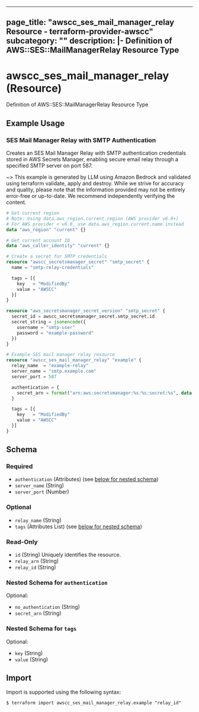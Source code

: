 
---
page_title: "awscc_ses_mail_manager_relay Resource - terraform-provider-awscc"
subcategory: ""
description: |-
  Definition of AWS::SES::MailManagerRelay Resource Type
---

# awscc_ses_mail_manager_relay (Resource)

Definition of AWS::SES::MailManagerRelay Resource Type

## Example Usage

### SES Mail Manager Relay with SMTP Authentication

Creates an SES Mail Manager Relay with SMTP authentication credentials stored in AWS Secrets Manager, enabling secure email relay through a specified SMTP server on port 587.

~> This example is generated by LLM using Amazon Bedrock and validated using terraform validate, apply and destroy. While we strive for accuracy and quality, please note that the information provided may not be entirely error-free or up-to-date. We recommend independently verifying the content.

```terraform
# Get current region
# Note: Using data.aws_region.current.region (AWS provider v6.0+)
# For AWS provider < v6.0, use data.aws_region.current.name instead
data "aws_region" "current" {}

# Get current account ID
data "aws_caller_identity" "current" {}

# Create a secret for SMTP credentials
resource "awscc_secretsmanager_secret" "smtp_secret" {
  name = "smtp-relay-credentials"

  tags = [{
    key   = "ModifiedBy"
    value = "AWSCC"
  }]
}

resource "aws_secretsmanager_secret_version" "smtp_secret" {
  secret_id = awscc_secretsmanager_secret.smtp_secret.id
  secret_string = jsonencode({
    username = "smtp-user"
    password = "example-password"
  })
}

# Example SES mail manager relay resource
resource "awscc_ses_mail_manager_relay" "example" {
  relay_name  = "example-relay"
  server_name = "smtp.example.com"
  server_port = 587

  authentication = {
    secret_arn = format("arn:aws:secretsmanager:%s:%s:secret:%s", data.aws_region.current.region, data.aws_caller_identity.current.account_id, awscc_secretsmanager_secret.smtp_secret.id)
  }

  tags = [{
    key   = "ModifiedBy"
    value = "AWSCC"
  }]
}
```

<!-- schema generated by tfplugindocs -->
## Schema

### Required

- `authentication` (Attributes) (see [below for nested schema](#nestedatt--authentication))
- `server_name` (String)
- `server_port` (Number)

### Optional

- `relay_name` (String)
- `tags` (Attributes List) (see [below for nested schema](#nestedatt--tags))

### Read-Only

- `id` (String) Uniquely identifies the resource.
- `relay_arn` (String)
- `relay_id` (String)

<a id="nestedatt--authentication"></a>
### Nested Schema for `authentication`

Optional:

- `no_authentication` (String)
- `secret_arn` (String)


<a id="nestedatt--tags"></a>
### Nested Schema for `tags`

Optional:

- `key` (String)
- `value` (String)

## Import

Import is supported using the following syntax:

```shell
$ terraform import awscc_ses_mail_manager_relay.example "relay_id"
```
